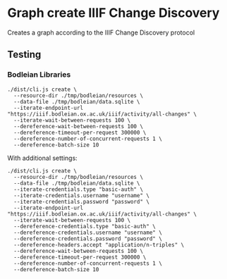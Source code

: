 # Graph create IIIF Change Discovery

Creates a graph according to the IIIF Change Discovery protocol

## Testing

### Bodleian Libraries

    ./dist/cli.js create \
      --resource-dir ./tmp/bodleian/resources \
      --data-file ./tmp/bodleian/data.sqlite \
      --iterate-endpoint-url "https://iiif.bodleian.ox.ac.uk/iiif/activity/all-changes" \
      --iterate-wait-between-requests 100 \
      --dereference-wait-between-requests 100 \
      --dereference-timeout-per-request 300000 \
      --dereference-number-of-concurrent-requests 1 \
      --dereference-batch-size 10

With additional settings:

    ./dist/cli.js create \
      --resource-dir ./tmp/bodleian/resources \
      --data-file ./tmp/bodleian/data.sqlite \
      --iterate-credentials.type "basic-auth" \
      --iterate-credentials.username "username" \
      --iterate-credentials.password "password" \
      --iterate-endpoint-url "https://iiif.bodleian.ox.ac.uk/iiif/activity/all-changes" \
      --iterate-wait-between-requests 100 \
      --dereference-credentials.type "basic-auth" \
      --dereference-credentials.username "username" \
      --dereference-credentials.password "password" \
      --dereference-headers.accept "application/n-triples" \
      --dereference-wait-between-requests 100 \
      --dereference-timeout-per-request 300000 \
      --dereference-number-of-concurrent-requests 1 \
      --dereference-batch-size 10
